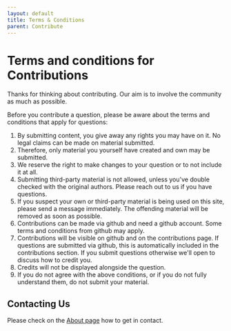 ```yaml
---
layout: default
title: Terms & Conditions
parent: Contribute
---
```


# Terms and conditions for Contributions

Thanks for thinking about contributing. Our aim is to involve the community as much as possible.

Before you contribute a question, please be aware about the terms and conditions that apply for questions:

1. By submitting content, you give away any rights you may have on it. No legal claims can be made on material submitted.
2. Therefore, only material you yourself have created and own may be submitted.
3. We reserve the right to make changes to your question or to not include it at all.
4. Submitting third-party material is not allowed, unless you've double checked with the original authors. Please reach out to us if you have questions.
5. If you suspect your own or third-party material is being used on this site, please send a message immediately. The offending material will be removed as soon as possible.
6. Contributions can be made via github and need a github account. Some terms and conditions from github may apply.
7. Contributions will be visible on github and on the contributions page. If questions are submitted via github, this is automatically included in the contributions section. If you submit questions otherwise we'll open to discuss how to credit you.
8. Credits will not be displayed alongside the question.
9. If you do not agree with the above conditions, or if you do not fully understand them, do not submit your material.

## Contacting Us
Please check on the [About page](/scrum-kata/about/#contact) how to get in contact.